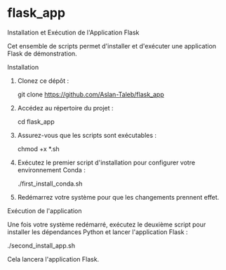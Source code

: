 # flask_app

Installation et Exécution de l'Application Flask

Cet ensemble de scripts permet d'installer et d'exécuter une application Flask de démonstration.

Installation

1. Clonez ce dépôt :

   git clone https://github.com/Aslan-Taleb/flask_app

2. Accédez au répertoire du projet :

   cd flask_app

3. Assurez-vous que les scripts sont exécutables :

   chmod +x *.sh

4. Exécutez le premier script d'installation pour configurer votre environnement Conda :

   ./first_install_conda.sh

5. Redémarrez votre système pour que les changements prennent effet.

Exécution de l'application

Une fois votre système redémarré, exécutez le deuxième script pour installer les dépendances Python et lancer l'application Flask :

   ./second_install_app.sh

Cela lancera l'application Flask.
